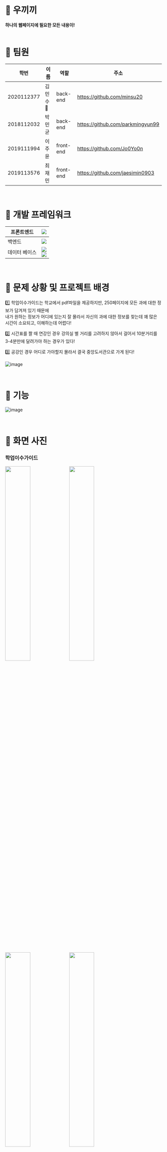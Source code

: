 # 🐘 우끼끼
**하나의 웹페이지에 필요한 모든 내용이!**<br/><br/>


# 🐘 팀원

| 학번       | 이름   |  역할     |   주소   |
| ---------- | ------ |---------- | --------|
| 2020112377 | 김민수 👑  | back-end  |  https://github.com/minsu20 | 
| 2018112032 | 박민균 | back-end  | https://github.com/parkmingyun99|
| 2019111994 | 이주윤 | front-end | https://github.com/Jo0Yo0n |
| 2019113576 | 최재민 | front-end | https://github.com/jaesimin0903 |


<br/>

# 🐘 개발 프레임워크
| 프론트엔드  |    <img src="https://img.shields.io/badge/React-61DAFB?style=for-the-badg&logo=React&logoColor=white"/>   |
| ---------- | ------ |
| 백엔드 | <img src="https://img.shields.io/badge/Spring Boot-6DB33F?style=for-the-badge&logo=Spring Boot&logoColor=white">  |
| 데이터 베이스 | <img src="https://img.shields.io/badge/Amazon RDS-527FFF?style=for-the-badge&logo=Amazon RDS&logoColor=white"> <br/> <img src="https://img.shields.io/badge/MySQL-4479A1?style=for-the-badge&logo=MySQL&logoColor=white"> |

<br/>



#  🐘 문제 상황 및 프로젝트 배경

1️⃣  학업이수가이드는 학교에서 pdf파일을 제공하지만, 250페이지에 모든 과에 대한 정보가 담겨져 있기 때문에<br/>
내가 원하는 정보가 어디에 있는지 잘 몰라서 자신의 과에 대한 정보를 찾는데 꽤 많은 시간이 소요되고, 이해하는데 어렵다!

2️⃣ 시간표를 짤 때 연강인 경우 강의실 별 거리를 고려하지 않아서 걸어서 10분거리를 3-4분만에 달려가야 하는 경우가 있다!

3️⃣ 공강인 경우 어디로 가야할지 몰라서 결국 중앙도서관으로 가게 된다!<br/><br/>
![image](https://user-images.githubusercontent.com/86006389/208737463-38737e5c-6247-4f28-b4b2-edf271c2c7ec.png)

<br/>

#  🐘 기능

![image](https://user-images.githubusercontent.com/86006389/208737354-b0170998-4579-4a04-bd58-4e020a623827.png)

<br/>


# 🐘 화면 사진
### 학업이수가이드
<img src="https://user-images.githubusercontent.com/86006389/208738213-fc30d4aa-cd6e-436a-a7a3-bcf1554b8dce.png" width="40%"/> <image src="https://user-images.githubusercontent.com/86006389/208738229-9d54bf8e-12e3-4f59-8b59-d445586186c7.png" width="40%"/>
<img src="https://user-images.githubusercontent.com/86006389/208738238-8b3f3bfa-ac55-4323-bc81-e3248dbb16ca.png" width="40%"/> <image src="https://user-images.githubusercontent.com/86006389/208738256-243521a5-542f-4aea-9f91-07ab32d5c57b.png" width=40%/>
***
### 시간표
![image](https://user-images.githubusercontent.com/86006389/208740642-c159fc53-4725-4ce1-b106-039d6b83af0b.png)
***
### 빈강의실
![image](https://user-images.githubusercontent.com/86006389/208738451-bf94215e-c1a0-4350-94a9-4e6719713701.png)


# 🐘 기대 효과
![image](https://user-images.githubusercontent.com/86006389/208738490-bfed420b-f688-412f-8f5e-27a0ccebe50a.png)
![image](https://user-images.githubusercontent.com/86006389/208738530-82876df2-3f52-4aff-bedc-402244f3d732.png)
![image](https://user-images.githubusercontent.com/86006389/208738567-add9f812-d2f8-4a40-9c5f-6a5eeba483a8.png)








